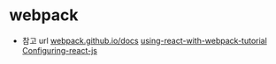 # webpack

- 참고 url
[webpack.github.io/docs](https://webpack.github.io/docs/tutorials/getting-started/#config-file)
[using-react-with-webpack-tutorial](https://blog.risingstack.com/using-react-with-webpack-tutorial/)
[Configuring-react-js](https://christianalfoni.github.io/react-webpack-cookbook/Configuring-react-js.html)
